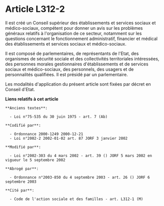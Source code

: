# Article L312-2

Il est créé un Conseil supérieur des établissements et services sociaux et médico-sociaux, compétent pour donner un avis sur
les problèmes généraux relatifs à l'organisation de ce secteur, notamment sur les questions concernant le fonctionnement
administratif, financier et médical des établissements et services sociaux et médico-sociaux.

Il est composé de parlementaires, de représentants de l'Etat, des organismes de sécurité sociale et des collectivités
territoriales intéressées, des personnes morales gestionnaires d'établissements et de services sociaux et médico-sociaux, des
personnels, des usagers et de personnalités qualifiées. Il est présidé par un parlementaire.

Les modalités d'application du présent article sont fixées par décret en Conseil d'Etat.

**Liens relatifs à cet article**

	**Anciens textes**:

	  - Loi n°75-535 du 30 juin 1975 - art. 7 (Ab)

	**Codifié par**:

	  - Ordonnance 2000-1249 2000-12-21
	  - Loi n°2002-2 2002-01-02 art. 87 JORF 3 janvier 2002

	**Modifié par**:

	  - Loi n°2002-303 du 4 mars 2002 - art. 39 () JORF 5 mars 2002 en vigueur le 5 septembre 2002

	**Abrogé par**:

	  - Ordonnance n°2003-850 du 4 septembre 2003 - art. 26 () JORF 6 septembre 2003

	**Cité par**:

	  - Code de l'action sociale et des familles - art. L312-1 (M)
